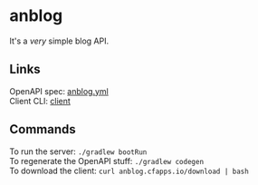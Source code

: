 # anblog

It's a *very* simple blog API.

## Links

OpenAPI spec: [anblog.yml](anblog.yml)  
Client CLI: [client](client)  

## Commands

To run the server: `./gradlew bootRun`  
To regenerate the OpenAPI stuff: `./gradlew codegen`  
To download the client: `curl anblog.cfapps.io/download | bash`
